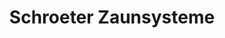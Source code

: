 ---
title: "Schroeter Zaunsysteme"
url: /bitterfeld-wolfen/schroeter-zaunsysteme/
shop: Baustoffe
---
